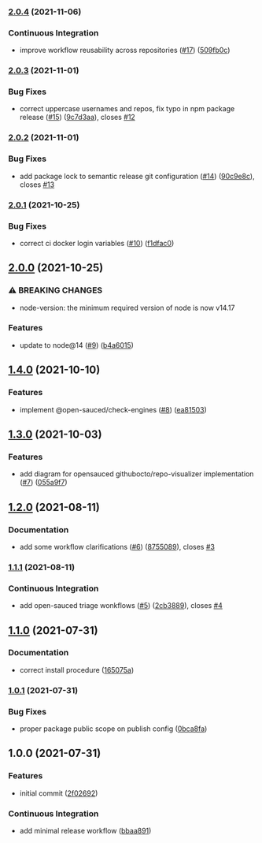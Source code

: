 ### [2.0.4](https://github.com/open-sauced/semantic-release-conventional-config/compare/v2.0.3...v2.0.4) (2021-11-06)


### Continuous Integration

* improve workflow reusability across repositories ([#17](https://github.com/open-sauced/semantic-release-conventional-config/issues/17)) ([509fb0c](https://github.com/open-sauced/semantic-release-conventional-config/commit/509fb0c85404827db45c5d4a81fa43c0f524495f))

### [2.0.3](https://github.com/open-sauced/semantic-release-conventional-config/compare/v2.0.2...v2.0.3) (2021-11-01)


### Bug Fixes

* correct uppercase usernames and repos, fix typo in npm package release ([#15](https://github.com/open-sauced/semantic-release-conventional-config/issues/15)) ([9c7d3aa](https://github.com/open-sauced/semantic-release-conventional-config/commit/9c7d3aafcbaa3495254e478ff1f7de367024fef0)), closes [#12](https://github.com/open-sauced/semantic-release-conventional-config/issues/12)

### [2.0.2](https://github.com/open-sauced/semantic-release-conventional-config/compare/v2.0.1...v2.0.2) (2021-11-01)


### Bug Fixes

* add package lock to semantic release git configuration ([#14](https://github.com/open-sauced/semantic-release-conventional-config/issues/14)) ([90c9e8c](https://github.com/open-sauced/semantic-release-conventional-config/commit/90c9e8cfe1f619aadd53cd2d86001a816a4d9e52)), closes [#13](https://github.com/open-sauced/semantic-release-conventional-config/issues/13)

### [2.0.1](https://github.com/open-sauced/semantic-release-conventional-config/compare/v2.0.0...v2.0.1) (2021-10-25)


### Bug Fixes

* correct ci docker login variables ([#10](https://github.com/open-sauced/semantic-release-conventional-config/issues/10)) ([f1dfac0](https://github.com/open-sauced/semantic-release-conventional-config/commit/f1dfac0a1853e5e18703d7e95f0b257017a339ff))

## [2.0.0](https://github.com/open-sauced/semantic-release-conventional-config/compare/v1.4.0...v2.0.0) (2021-10-25)


### ⚠ BREAKING CHANGES

* node-version: the minimum required version of node is now v14.17

### Features

* update to node@14 ([#9](https://github.com/open-sauced/semantic-release-conventional-config/issues/9)) ([b4a6015](https://github.com/open-sauced/semantic-release-conventional-config/commit/b4a6015c929d271e34411f560f745b6474cc351a))

## [1.4.0](https://github.com/open-sauced/semantic-release-conventional-config/compare/v1.3.0...v1.4.0) (2021-10-10)


### Features

* implement @open-sauced/check-engines ([#8](https://github.com/open-sauced/semantic-release-conventional-config/issues/8)) ([ea81503](https://github.com/open-sauced/semantic-release-conventional-config/commit/ea8150315e8897177a6f461f053c2c8ee53f9192))

## [1.3.0](https://github.com/open-sauced/semantic-release-conventional-config/compare/v1.2.0...v1.3.0) (2021-10-03)


### Features

* add diagram for opensauced githubocto/repo-visualizer implementation ([#7](https://github.com/open-sauced/semantic-release-conventional-config/issues/7)) ([055a9f7](https://github.com/open-sauced/semantic-release-conventional-config/commit/055a9f718cc7679863d6b4d9952ee0397128da03))

## [1.2.0](https://github.com/open-sauced/semantic-release-conventional-config/compare/v1.1.1...v1.2.0) (2021-08-11)


### Documentation

* add some workflow clarifications ([#6](https://github.com/open-sauced/semantic-release-conventional-config/issues/6)) ([8755089](https://github.com/open-sauced/semantic-release-conventional-config/commit/87550891492cb812a29d4a3e4ed63ba561a4ae06)), closes [#3](https://github.com/open-sauced/semantic-release-conventional-config/issues/3)

### [1.1.1](https://github.com/open-sauced/semantic-release-conventional-config/compare/v1.1.0...v1.1.1) (2021-08-11)


### Continuous Integration

* add open-sauced triage wonkflows ([#5](https://github.com/open-sauced/semantic-release-conventional-config/issues/5)) ([2cb3889](https://github.com/open-sauced/semantic-release-conventional-config/commit/2cb388954216097f3dfbe7de48bfbb4920b34735)), closes [#4](https://github.com/open-sauced/semantic-release-conventional-config/issues/4)

## [1.1.0](https://github.com/open-sauced/semantic-release-conventional-config/compare/v1.0.1...v1.1.0) (2021-07-31)


### Documentation

* correct install procedure ([165075a](https://github.com/open-sauced/semantic-release-conventional-config/commit/165075a5556d442037aa053e800928e300a7b837))

### [1.0.1](https://github.com/open-sauced/semantic-release-conventional-config/compare/v1.0.0...v1.0.1) (2021-07-31)


### Bug Fixes

* proper package public scope on publish config ([0bca8fa](https://github.com/open-sauced/semantic-release-conventional-config/commit/0bca8faa4b44e82517eb3d26d4e91e30f67241cf))

## 1.0.0 (2021-07-31)


### Features

* initial commit ([2f02692](https://github.com/open-sauced/semantic-release-conventional-config/commit/2f02692c1cae0e834bfe9a3d0b6303c3a9e17d82))


### Continuous Integration

* add minimal release workflow ([bbaa891](https://github.com/open-sauced/semantic-release-conventional-config/commit/bbaa891c450fe83610ce709ed4ebc125ea6775b6))
